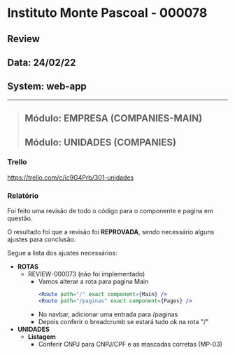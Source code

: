 # Instituto Monte Pascoal - 000078

## **Review**
## Data: 24/02/22 
## System: web-app

***

> ## Módulo: EMPRESA (COMPANIES-MAIN)   
> ## Módulo: UNIDADES (COMPANIES)     

### Trello
https://trello.com/c/ic9G4Prb/301-unidades  

### Relatório  
Foi feito uma revisão de todo o código para o componente e pagina em questão.  

<!-- O resultado foi que o componente foi **APROVADO** e o mesmo será movido para "Revisão Aprovada* e entrará em produção no proximo deploy.   -->

O resultado foi que a revisão foi **REPROVADA**, sendo necessário alguns ajustes para conclusão.

Segue a lista dos ajustes necessários:

- **ROTAS**
  - REVIEW-000073 (não foi implementado)
    - Vamos alterar a rota para pagina Main
      ```jsx
      <Route path="/" exact component={Main} />
      <Route path="/paginas" exact component={Pages} />
      ```
    - No navbar, adicionar uma entrada para /paginas
    - Depois conferir o breadcrumb se estará tudo ok na rota "/"
- **UNIDADES**
  - **Listagem**
    - Conferir CNPJ para CNPJ/CPF e as mascadas corretas (MP-03)